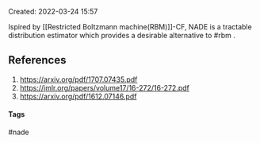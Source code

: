 Created: 2022-03-24 15:57

Ispired by [[Restricted Boltzmann machine(RBM)]]-CF, NADE is a tractable distribution estimator which provides a desirable alternative to #rbm .

## References
1. https://arxiv.org/pdf/1707.07435.pdf
2. https://jmlr.org/papers/volume17/16-272/16-272.pdf
3. https://arxiv.org/pdf/1612.07146.pdf


#### Tags
#nade